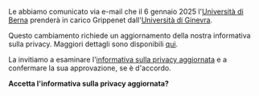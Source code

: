 Le abbiamo comunicato via e-mail che il 6 gennaio 2025 l'<a href="https://www.unibe.ch">Università di Berna</a> prenderà in carico Grippenet dall'<a href="https://www.unige.ch">Università di Ginevra</a>. 

Questo cambiamento richiede un aggiornamento della nostra informativa sulla privacy. Maggiori dettagli sono disponibili <a href="/policy-changes-email">qui</a>.

La invitiamo a esaminare l'<a href="/policy-changes">informativa sulla privacy aggiornata</a> e a confermare la sua approvazione, se è d'accordo.

**Accetta l'informativa sulla privacy aggiornata?**
